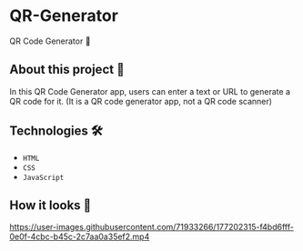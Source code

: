 # QR-Generator
QR Code Generator 🧲


## About this project 🚀
In this QR Code Generator app, users can enter a text or URL to generate a QR code for it. (It is a QR code generator app, not a QR code scanner)


## Technologies 🛠️
* `HTML`
* `CSS`
* `JavaScript`


## How it looks 👀




https://user-images.githubusercontent.com/71933266/177202315-f4bd6fff-0e0f-4cbc-b45c-2c7aa0a35ef2.mp4

